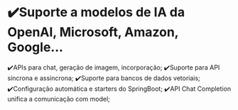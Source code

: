 # ✔️Suporte a modelos de IA da OpenAI, Microsoft, Amazon, Google...
  ✔️APIs para chat, geração de imagem, incorporação;
  ✔️Suporte para API sincrona e assincrona;
  ✔️Suporte para bancos de dados vetoriais;
  ✔️Configuração automática e starters do SpringBoot;
  ✔️API Chat Completion unifica a comunicação com model;
